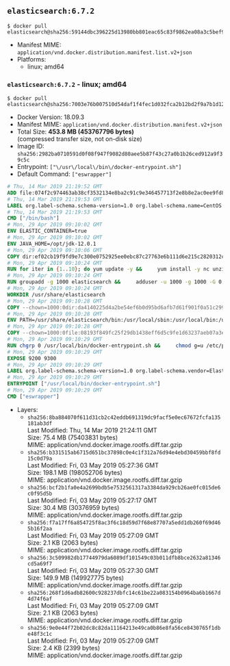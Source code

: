 ## `elasticsearch:6.7.2`

```console
$ docker pull elasticsearch@sha256:59144dbc396225d13980bb801eac65c83f9862ea08a3c5bef932ca91e0eda84e
```

-	Manifest MIME: `application/vnd.docker.distribution.manifest.list.v2+json`
-	Platforms:
	-	linux; amd64

### `elasticsearch:6.7.2` - linux; amd64

```console
$ docker pull elasticsearch@sha256:7003e76b007510d54daf1f4fec1d032fca2b12bd2f9a7b1d12a2e99220590996
```

-	Docker Version: 18.09.3
-	Manifest MIME: `application/vnd.docker.distribution.manifest.v2+json`
-	Total Size: **453.8 MB (453767796 bytes)**  
	(compressed transfer size, not on-disk size)
-	Image ID: `sha256:2982ba0710591d0f08f947f9082d80aee5b87f43c27a0b1b26ced912a9f39c5c`
-	Entrypoint: `["\/usr\/local\/bin\/docker-entrypoint.sh"]`
-	Default Command: `["eswrapper"]`

```dockerfile
# Thu, 14 Mar 2019 21:19:52 GMT
ADD file:074f2c974463ab38cf3532134e8ba2c91c9e346457713f2e8b8e2ac0ee9fd83d in / 
# Thu, 14 Mar 2019 21:19:53 GMT
LABEL org.label-schema.schema-version=1.0 org.label-schema.name=CentOS Base Image org.label-schema.vendor=CentOS org.label-schema.license=GPLv2 org.label-schema.build-date=20190305
# Thu, 14 Mar 2019 21:19:53 GMT
CMD ["/bin/bash"]
# Mon, 29 Apr 2019 09:10:02 GMT
ENV ELASTIC_CONTAINER=true
# Mon, 29 Apr 2019 09:10:02 GMT
ENV JAVA_HOME=/opt/jdk-12.0.1
# Mon, 29 Apr 2019 09:10:06 GMT
COPY dir:ef02cb19f9fd9e7c300e0752925ee0ebc87c27763e6b111d6e215c2820312c0e in /opt/jdk-12.0.1 
# Mon, 29 Apr 2019 09:10:24 GMT
RUN for iter in {1..10}; do yum update -y &&     yum install -y nc unzip wget which &&     yum clean all && exit_code=0 && break || exit_code=$? && echo "yum error: retry $iter in 10s" && sleep 10; done;     (exit $exit_code)
# Mon, 29 Apr 2019 09:10:24 GMT
RUN groupadd -g 1000 elasticsearch &&     adduser -u 1000 -g 1000 -G 0 -d /usr/share/elasticsearch elasticsearch &&     chmod 0775 /usr/share/elasticsearch &&     chgrp 0 /usr/share/elasticsearch
# Mon, 29 Apr 2019 09:10:24 GMT
WORKDIR /usr/share/elasticsearch
# Mon, 29 Apr 2019 09:10:28 GMT
COPY --chown=1000:0dir:da4140225d4a2be54ef6b0d95bd6afb7d61f901f0a51c2991f5b27131e6913d0 in /usr/share/elasticsearch 
# Mon, 29 Apr 2019 09:10:28 GMT
ENV PATH=/usr/share/elasticsearch/bin:/usr/local/sbin:/usr/local/bin:/usr/sbin:/usr/bin:/sbin:/bin
# Mon, 29 Apr 2019 09:10:28 GMT
COPY --chown=1000:0file:08193f849fc25f29db1438eff6d5c9fe1d63237aeb07a3e0009e8ba554f97c31 in /usr/local/bin/docker-entrypoint.sh 
# Mon, 29 Apr 2019 09:10:29 GMT
RUN chgrp 0 /usr/local/bin/docker-entrypoint.sh &&     chmod g=u /etc/passwd &&     chmod 0775 /usr/local/bin/docker-entrypoint.sh
# Mon, 29 Apr 2019 09:10:29 GMT
EXPOSE 9200 9300
# Mon, 29 Apr 2019 09:10:29 GMT
LABEL org.label-schema.schema-version=1.0 org.label-schema.vendor=Elastic org.label-schema.name=elasticsearch org.label-schema.version=6.7.2 org.label-schema.url=https://www.elastic.co/products/elasticsearch org.label-schema.vcs-url=https://github.com/elastic/elasticsearch license=Elastic License
# Mon, 29 Apr 2019 09:10:29 GMT
ENTRYPOINT ["/usr/local/bin/docker-entrypoint.sh"]
# Mon, 29 Apr 2019 09:10:29 GMT
CMD ["eswrapper"]
```

-	Layers:
	-	`sha256:8ba884070f611d31cb2c42eddb691319dc9facf5e0ec67672fcfa135181ab3df`  
		Last Modified: Thu, 14 Mar 2019 21:24:11 GMT  
		Size: 75.4 MB (75403831 bytes)  
		MIME: application/vnd.docker.image.rootfs.diff.tar.gzip
	-	`sha256:b331515ab6715d651bc37898c0e4c1f312a76d94e4ebd30459bbf8fd15c0d79a`  
		Last Modified: Fri, 03 May 2019 05:27:36 GMT  
		Size: 198.1 MB (198052706 bytes)  
		MIME: application/vnd.docker.image.rootfs.diff.tar.gzip
	-	`sha256:bcf2b1fa0e4a2699bdb5e7532561317a3384da929cb26ae0fc015de6c0f95d5b`  
		Last Modified: Fri, 03 May 2019 05:27:17 GMT  
		Size: 30.4 MB (30376959 bytes)  
		MIME: application/vnd.docker.image.rootfs.diff.tar.gzip
	-	`sha256:f7a17ff6a854725f8ac3f6c18d59d7f68e87707a5edd1db260f69d465b16f2aa`  
		Last Modified: Fri, 03 May 2019 05:27:09 GMT  
		Size: 2.1 KB (2063 bytes)  
		MIME: application/vnd.docker.image.rootfs.diff.tar.gzip
	-	`sha256:3c509982db17744979da6089df101549c03b011dfb8bce2632a81346cd5a69f7`  
		Last Modified: Fri, 03 May 2019 05:27:30 GMT  
		Size: 149.9 MB (149927775 bytes)  
		MIME: application/vnd.docker.image.rootfs.diff.tar.gzip
	-	`sha256:268f1d6adb82600c928237dbfc14c61be22a083154b0964ba6b1667d4d74f6af`  
		Last Modified: Fri, 03 May 2019 05:27:09 GMT  
		Size: 2.1 KB (2063 bytes)  
		MIME: application/vnd.docker.image.rootfs.diff.tar.gzip
	-	`sha256:9e0e44f72b02dc8c82da11164213e49ca0b86e8fa56ce8430765f1dbe48f3c1c`  
		Last Modified: Fri, 03 May 2019 05:27:09 GMT  
		Size: 2.4 KB (2399 bytes)  
		MIME: application/vnd.docker.image.rootfs.diff.tar.gzip
